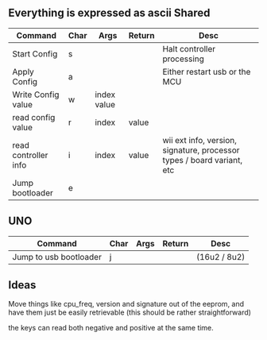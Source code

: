 Everything is expressed as ascii
Shared
------
| Command              | Char | Args        | Return | Desc                                                                   |
| -------------------- | ---- | ----------- | ------ | ---------------------------------------------------------------------- |
| Start Config         | s    |             |        | Halt controller processing                                             |
| Apply Config         | a    |             |        | Either restart usb or the MCU                                          |
| Write Config value   | w    | index value |        |                                                                        |
| read config value    | r    | index       | value  |                                                                        |
| read controller info | i    | index       | value  | wii ext info, version, signature, processor types / board variant, etc |
| Jump bootloader      | e    |             |        |                                                                        |

UNO 
----
| Command                | Char | Args | Return | Desc         |
| ---------------------- | ---- | ---- | ------ | ------------ |
| Jump to usb bootloader | j    |      |        | (16u2 / 8u2) |

Ideas
-----
Move things like cpu_freq, version and signature out of the eeprom, and have them just be easily retrievable (this should be rather straightforward)

the keys can read both negative and positive at the same time.


